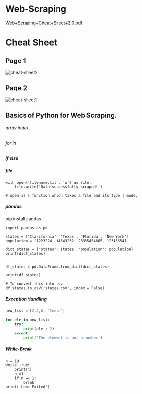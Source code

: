 # Web-Scraping
[Web+Scraping+Cheat+Sheet+2.0.pdf](https://github.com/user-attachments/files/18245540/Web%2BScraping%2BCheat%2BSheet%2B2.0.pdf)

# Cheat Sheet
## Page 1
![cheat-sheet2](https://github.com/user-attachments/assets/dd050eab-5889-4677-b093-f1828fd4582e)

## Page 2
![cheat-sheet1](https://github.com/user-attachments/assets/701b43e4-3d84-4fae-a6fe-3b39e669bdf0)


## Basics of Python for Web Scraping.

###### array index
###### for in
##### if else
##### file
```
with open('filename.txt', 'w') as file:
    file.write('Data successfully scraped!')

# open is a function which takes a file and its type | mode, 
```

##### pandas
pip install pandas

```
import pandas as pd

states = ['Clarifornia', 'Texas', 'Florida', 'New York']
population = [1223224, 34343232, 23335454665, 12345654]

dict_states = {'states': states, 'population': population}
print(dict_states)


df_states = pd.DataFrame.from_dict(dict_states)

print(df_states)

# To convert this into csv
df_states.to_csv('states.csv', index = False)

```

##### Exception Handling
``` py
new_list = [2,4,6, 'India']

for ele in new_list:
    try:
        print(ele / 2)
    except:
        print('The element is not a number')

```

##### While-Break
```
n = 10
while True:
    print(n)
    n-=1
    if n == 1:
        break
print('Loop Exited')

```

